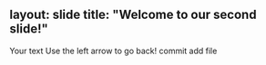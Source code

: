 layout: slide
title: "Welcome to our second slide!"
---
Your text
Use the left arrow to go back!
commit add file

